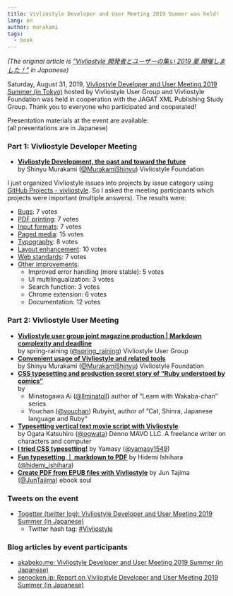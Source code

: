 ```yaml
---
title: Vivliostyle Developer and User Meeting 2019 Summer was held!
lang: en
author: murakami
tags:
  - book
---
```


_(The original article is [“Vivliostyle 開発者とユーザーの集い 2019 夏 開催しました！”](/ja/blog/2019/09/04/vivliostyle-dev-user-meetup-tokyo20190831/) in Japanese)_

Saturday, August 31, 2019, [Vivliostyle Developer and User Meeting 2019 Summer (in Tokyo)](https://connpass.com/event/141767/) hosted by Vivliostyle User Group and Vivliostyle Foundation was held in cooperation with the JAGAT XML Publishing Study Group. Thank you to everyone who participated and cooperated!

Presentation materials at the event are available:  
(all presentations are in Japanese)

### Part 1: Vivliostyle Developer Meeting

- [**Vivliostyle Development, the past and toward the future**](http://bit.ly/vivdev20190831)  
   by Shinyu Murakami ([@MurakamiShinyu](https://twitter.com/MurakamiShinyu)) Vivliostyle Foundation

I just organized Vivliostyle issues into projects by issue category using [GitHub Projects - vivliostyle](https://github.com/vivliostyle/vivliostyle/projects). So I asked the meeting participants which projects were important (multiple answers). The results were:

- [Bugs](https://github.com/vivliostyle/vivliostyle/projects/5): 7 votes
- [PDF printing](https://github.com/vivliostyle/vivliostyle/projects/2): 7 votes
- [Input formats](https://github.com/vivliostyle/vivliostyle/projects/3): 7 votes
- [Paged media](https://github.com/vivliostyle/vivliostyle/projects/1): 15 votes
- [Typography](https://github.com/vivliostyle/vivliostyle/projects/4): 8 votes
- [Layout enhancement](https://github.com/vivliostyle/vivliostyle/projects/6): 10 votes
- [Web standards](https://github.com/vivliostyle/vivliostyle/projects/7): 7 votes
- [Other improvements](https://github.com/vivliostyle/vivliostyle/projects/8):
  - Improved error handling (more stable): 5 votes
  - UI multilingualization: 3 votes
  - Search function: 3 votes
  - Chrome extension: 6 votes
  - Documentation: 12 votes

### Part 2: Vivliostyle User Meeting

- [**Vivliostyle user group joint magazine production | Markdown complexity and deadline**](https://speakerdeck.com/spring_raining/vivliostyle-meetup)  
   by spring-raining ([@spring_raining](https://twitter.com/spring_raining)) Vivliostyle User Group
- [**Convenient usage of Vivliostyle and related tools**](http://bit.ly/vivuser20190831)  
   by Shinyu Murakami ([@MurakamiShinyu](https://twitter.com/MurakamiShinyu)) Vivliostyle Foundation
- [**CSS typesetting and production secret story of “Ruby understood by comics”**](https://docs.google.com/presentation/d/1xeYNsAQgqCOd7F6tYuCrn536-2LKB1FAeqZXHwMPn10/edit?usp=sharing)  
   by
  - Minatogawa Ai ([@llminatoll](https://twitter.com/llminatoll)) author of “Learn with Wakaba-chan” series
  - Youchan ([@youchan](https://twitter.com/youchan)) Rubyist, author of ”Cat, Shinra, Japanese language and Ruby“
- [**Typesetting vertical text movie script with Vivliostyle**](https://www.slideshare.net/ogwata_1959/vivliostyle-168920640)  
   by Ogata Katsuhiro ([@ogwata](https://twitter.com/ogwata)) Denno MAVO LLC. A freelance writer on characters and computer
- [**I tried CSS typesetting!**](https://www.slideshare.net/yamasy1549s/css-vivliostyle) by Yamasy ([@yamasy1549](https://twitter.com/yamasy1549))
- [**Fun typesetting ｜ markdown to PDF**](https://www.slideshare.net/Hidemi_Ishihara/ss-168065612) by Hidemi Ishihara ([@hidemi_ishihara](https://twitter.com/hidemi_ishihara))
- [**Create PDF from EPUB files with Vivliostyle**](https://speakerdeck.com/juntajima/epubhuairukaravivliostyledepdfwozuo-ru) by Jun Tajima ([@JunTajima](https://twitter.com/JunTajima)) ebook soul

### Tweets on the event

- [Togetter (twitter log): Vivliostyle Developer and User Meeting 2019 Summer (in Japanese)](https://togetter.com/li/1397878)
  - Twitter hash tag: [#Vivliostyle](https://twitter.com/search?q=%23Vivliostyle)

### Blog articles by event participants

- [akabeko.me: Vivliostyle Developer and User Meeting 2019 Summer (in Japanese)](https://akabeko.me/blog/2019/09/vivliostyle/)
- [senooken.jp: Report on Vivliostyle Developer and User Meeting 2019 Summer (in Japanese)](https://senooken.jp/blog/2019/09/01/)
